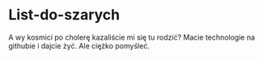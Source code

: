 # List-do-szarych
A wy kosmici po cholerę kazaliście mi się tu rodzić? Macie technologie na githubie i dajcie żyć. Ale ciężko pomyśleć. 
